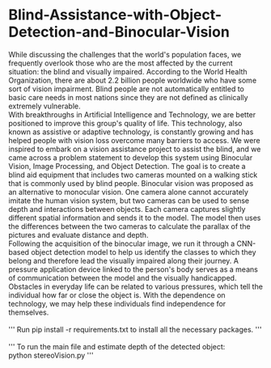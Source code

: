 # Blind-Assistance-with-Object-Detection-and-Binocular-Vision

While discussing the challenges that the world's population faces, we frequently overlook those who are the most affected by the current situation: the blind and visually impaired. According to the World Health Organization, there are about 2.2 billion people worldwide who have some sort of vision impairment. Blind people are not automatically entitled to basic care needs in most nations since they are not defined as clinically extremely vulnerable.<br />
With breakthroughs in Artificial Intelligence and Technology, we are better positioned to improve this group's quality of life. This technology, also known as assistive or adaptive technology, is constantly growing and has helped people with vision loss overcome many barriers to access.
We were inspired to embark on a vision assistance project to assist the blind, and we came across a problem statement to develop this system using Binocular Vision, Image Processing, and Object Detection. The goal is to create a blind aid equipment that includes two cameras mounted on a walking stick that is commonly used by blind people. Binocular vision was proposed as an alternative to monocular vision. One camera alone cannot accurately imitate the human vision system, but two cameras can be used to sense depth and interactions between objects. Each camera captures slightly different spatial information and sends it to the model. The model then uses the differences between the two cameras to calculate the parallax of the pictures and evaluate distance and depth.<br />
Following the acquisition of the binocular image, we run it through a CNN-based object detection model to help us identify the classes to which they belong and therefore lead the visually impaired along their journey. A pressure application device linked to the person's body serves as a means of communication between the model and the visually handicapped. Obstacles in everyday life can be related to various pressures, which tell the individual how far or close the object is. With the dependence on technology, we may help these individuals find independence for themselves.
<br />
<br />
'''
Run pip install -r requirements.txt to install all the necessary packages.
'''
<br />
<br />
'''
To run the main file and estimate depth of the detected object:<br />
python stereoVision.py
'''
